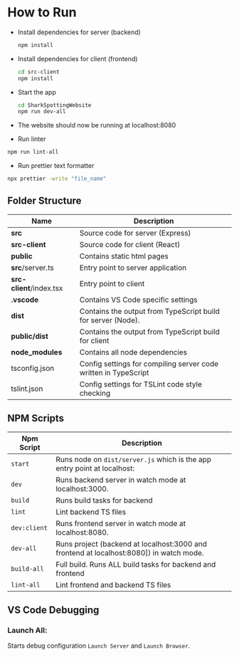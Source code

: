 # **How to Run**

- Install dependencies for server (backend)

  ```bash
  npm install
  ```

- Install dependencies for client (frontend)

  ```bash
  cd src-client
  npm install
  ```

- Start the app

  ```bash
  cd SharkSpottingWebsite
  npm run dev-all
  ```

- The website should now be running at localhost:8080

- Run linter

```bash
npm run lint-all
```

- Run prettier text formatter

```bash
npx prettier -write "file_name"
```

## **Folder Structure**

| Name                     | Description                                                     |
| ------------------------ | --------------------------------------------------------------- |
| **src**                  | Source code for server (Express)                                |
| **src-client**           | Source code for client (React)                                  |
| **public**               | Contains static html pages                                      |
| **src**/server.ts        | Entry point to server application                               |
| **src-client**/index.tsx | Entry point to client                                           |
| **.vscode**              | Contains VS Code specific settings                              |
| **dist**                 | Contains the output from TypeScript build for server (Node).    |
| **public/dist**          | Contains the output from TypeScript build for client            |
| **node_modules**         | Contains all node dependencies                                  |
| tsconfig.json            | Config settings for compiling server code written in TypeScript |
| tslint.json              | Config settings for TSLint code style checking                  |

## **NPM Scripts**

| Npm Script   | Description                                                                             |
| ------------ | --------------------------------------------------------------------------------------- |
| `start`      | Runs node on `dist/server.js` which is the app entry point at localhost:                |
| `dev`        | Runs backend server in watch mode at localhost:3000.                                    |
| `build`      | Runs build tasks for backend                                                            |
| `lint`       | Lint backend TS files                                                                   |
| `dev:client` | Runs frontend server in watch mode at localhost:8080.                                   |
| `dev-all`    | Runs project (backend at localhost:3000 and frontend at localhost:8080]) in watch mode. |
| `build-all`  | Full build. Runs ALL build tasks for backend and frontend                               |
| `lint-all`   | Lint frontend and backend TS files                                                      |

## **VS Code Debugging**

### Launch All:

Starts debug configuration `Launch Server` and `Launch Browser`.
